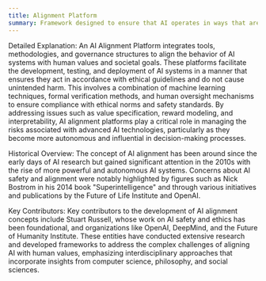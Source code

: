 ```yaml
---
title: Alignment Platform
summary: Framework designed to ensure that AI operates in ways that are aligned with human values, ethics, and objectives.
---
```

Detailed Explanation:
An AI Alignment Platform integrates tools, methodologies, and governance structures to align the behavior of AI systems with human values and societal goals. These platforms facilitate the development, testing, and deployment of AI systems in a manner that ensures they act in accordance with ethical guidelines and do not cause unintended harm. This involves a combination of machine learning techniques, formal verification methods, and human oversight mechanisms to ensure compliance with ethical norms and safety standards. By addressing issues such as value specification, reward modeling, and interpretability, AI alignment platforms play a critical role in managing the risks associated with advanced AI technologies, particularly as they become more autonomous and influential in decision-making processes.

Historical Overview:
The concept of AI alignment has been around since the early days of AI research but gained significant attention in the 2010s with the rise of more powerful and autonomous AI systems. Concerns about AI safety and alignment were notably highlighted by figures such as Nick Bostrom in his 2014 book "Superintelligence" and through various initiatives and publications by the Future of Life Institute and OpenAI.

Key Contributors:
Key contributors to the development of AI alignment concepts include Stuart Russell, whose work on AI safety and ethics has been foundational, and organizations like OpenAI, DeepMind, and the Future of Humanity Institute. These entities have conducted extensive research and developed frameworks to address the complex challenges of aligning AI with human values, emphasizing interdisciplinary approaches that incorporate insights from computer science, philosophy, and social sciences.
